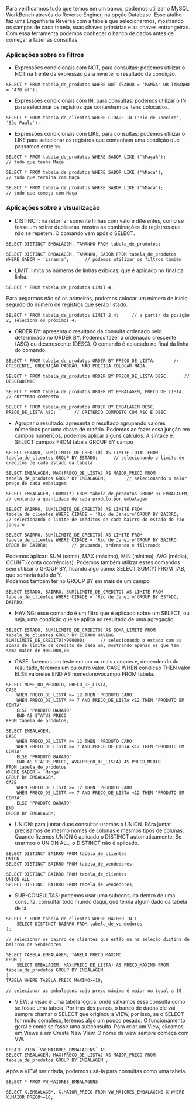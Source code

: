 Para verificarmos tudo que temos em um banco, podemos utilizar o MySQL WorkBench através do Reverse Enginer, na opção Database. Esse atalho faz uma Engenharia Reversa com a tabela que selecionarmos, mostrando os campos de cada tabela, suas chaves primárias e as chaves entrangeiras. Com essa ferramenta podemos conhecer o banco de dados antes de começar a fazer as consultas.
### Aplicações sobre os filtros
- Expressões condicionais com NOT, para consultas: podemos utilizar o NOT na frente da expressão para inverter o resultado da condição.
```
SELECT * FROM tabela_de_produtos WHERE NOT (SABOR = 'MANGA' OR TAMANHO = '470 ml');
```
- Expressões condicionais com IN, para consultas: podemos utilizar o IN para selecionar os registros que contenham os itens colocados.
```
SELECT * FROM tabela_de_clientes WHERE CIDADE IN ('Rio de Janeiro', 'São Paulo');
``` 
- Expressões condicionais com LIKE, para consultas: podemos utilizar o LIKE para selecionar os registros que contenham uma condição que passamos entre `%%`.
```
SELECT * FROM tabela_de_produtos WHERE SABOR LIKE ('%Maça%');           // tudo que tenha Maça

SELECT * FROM tabela_de_produtos WHERE SABOR LIKE ('%Maça');            // tudo que termina com Maça

SELECT * FROM tabela_de_produtos WHERE SABOR LIKE ('%Maça');            // tudo que começa com Maça
```

### Aplicações sobre a visualização
- DISTINCT: irá retornar somente linhas com valore diferentes, como se fosse um retirar duplicatas, mostra as combinações de registros que não se repetem. O comando vem após o SELECT.
```
SELECT DISTINCT EMBALAGEM, TAMANHO FROM tabela_de_produtos;

SELECT DISTINCT EMBALAGEM, TAMANHO, SABOR FROM tabela_de_produtos WHERE SABOR = 'Laranja';      // podemos utilizar os filtros também
```
- LIMIT: limita os números de linhas exibidas, que é aplicado no final da linha.
```
SELECT * FROM tabela_de_produtos LIMIT 4;
```
Para pegarmos não só os primeiros, podemos colocar um número de início, seguido do número de registros que serão listado.
```
SELECT * FROM tabela_de_produtos LIMIT 2,4;     // a partir da posição 2, seleciona os próximos 4.
```
- ORDER BY: apresenta o resultado da consulta ordenado pelo determinado no ORDER BY. Podemos fazer a ordenação crescente (ASC) ou descrescente (DESC). O comando é colocado no final da linha do comando.
```
SELECT * FROM tabela_de_produtos ORDER BY PRECO_DE_LISTA;       // CRESCENTE, ORDENAÇÃO PADRÃO, NÃO PRECISA COLOCAR NADA.

SELECT * FROM tabela_de_produtos ORDER BY PRECO_DE_LISTA DESC;      // DESCENDENTE

SELECT * FROM tabela_de_produtos ORDER BY EMBALAGEM, PRECO_DE_LISTA;        // CRITÉRIO COMPOSTO

SELECT * FROM tabela_de_produtos ORDER BY EMBALAGEM DESC, PRECO_DE_LISTA ASC;       // CRITÉRIO COMPOSTO COM ASC E DESC
```
- Agrupar o resultado: apresenta o resultado agrupando valores númericos por uma chave de critério. Podemos ao fazer essa junção em campos númericos, podemos aplicar alguns cálculos.
A sintaxe é: SELECT campos FROM tabela GROUP BY campo
```
SELECT ESTADO, SUM(LIMITE_DE_CREDITO) AS LIMITE_TOTAL FROM tabela_de_clientes GROUP BY ESTADO;      // selecionando o limite de créditos de cada estado da tabela

SELECT EMBALAGEM, MAX(PRECO_DE_LISTA) AS MAIOR_PRECO FROM tabela_de_produtos GROUP BY EMBALAGEM;        // selecionando o maior preço de cada embalagem

SELECT EMBALAGEM, COUNT(*) FROM tabela_de_produtos GROUP BY EMBALAGEM;      // contando a quantidade de cada produto por embalagem

SELECT BAIRRO, SUM(LIMITE_DE_CREDITO) AS LIMITE FROM tabela_de_clientes WHERE CIDADE = 'Rio de Janeiro'GROUP BY BAIRRO;        // selecionando o limite de créditos de cada bairro do estado do rio janeiro

SELECT BAIRRO, SUM(LIMITE_DE_CREDITO) AS LIMITE FROM tabela_de_clientes WHERE CIDADE = 'Rio de Janeiro'GROUP BY BAIRRO ORDER BY BAIRRO;         // grupando, ordenando e filtrando
```
Podemos aplicar: SUM (soma), MAX (máximo), MIN (mínimo), AVG (média), COUNT (conta ocorrências). Podemos também utilizar esses comandos sem utilizar o GROUP BY, ficando algo como: SELECT SUM(Y) FROM TAB, que somaria tudo do Y.<br>
Podemos também ter no GROUP BY em mais de um campo.
```
SELECT ESTADO, BAIRRO, SUM(LIMITE_DE_CREDITO) AS LIMITE FROM tabela_de_clientes WHERE CIDADE = 'Rio de Janeiro'GROUP BY ESTADO, BAIRRO;
```

- HAVING: esse comando é um filtro que é aplicado sobre um SELECT, ou seja, uma condição que se aplica ao resultado de uma agregação.
```
SELECT ESTADO, SUM(LIMITE_DE_CREDITO) AS SOMA_LIMITE FROM tabela_de_clientes GROUP BY ESTADO HAVING SUM(LIMITE_DE_CREDITO)>900000;      // selecionando o estado com as somas de limite de credito de cada um, mostrando apenas os que tem soma maior de 900.000,00
```

- CASE: fazemos um teste em um ou mais campos e, dependendo do resultado, teremos um ou outro valor. CASE WHEN condicao THEN valor ELSE valorelse END AS nomedonovocampo FROM tabela.
```
SELECT NOME_DO_PRODUTO, PRECO_DE_LISTA,
CASE
	WHEN PRECO_DE_LISTA >= 12 THEN 'PRODUTO CARO'
    WHEN PRECO_DE_LISTA >= 7 AND PRECO_DE_LISTA <12 THEN 'PRODUTO EM CONTA'
	ELSE 'PRODUTO BARATO'
    END AS STATUS_PRECO
FROM tabela_de_produtos;
```
```
SELECT EMBALAGEM,
CASE
	WHEN PRECO_DE_LISTA >= 12 THEN 'PRODUTO CARO'
    WHEN PRECO_DE_LISTA >= 7 AND PRECO_DE_LISTA <12 THEN 'PRODUTO EM CONTA'
	ELSE 'PRODUTO BARATO'
    END AS STATUS_PRECO, AVG(PRECO_DE_LISTA) AS PRECO_MEDIO
FROM tabela_de_produtos
WHERE SABOR = 'Manga'
GROUP BY EMBALAGEM,
CASE
	WHEN PRECO_DE_LISTA >= 12 THEN 'PRODUTO CARO'
    WHEN PRECO_DE_LISTA >= 7 AND PRECO_DE_LISTA <12 THEN 'PRODUTO EM CONTA'
	ELSE 'PRODUTO BARATO'
END
ORDER BY EMBALAGEM;
```


- UNION: para juntar duas consultas usamos o UNION. PAra juntar precisamos de mesmo nomes de colunas e mesmos tipos de colunas. Quando fizemos UNION é aplicado o DISTINCT automaticamente. Se usarmos o UNION ALL, o DISTINCT não é aplicado.
```
SELECT DISTINCT BAIRRO FROM tabela_de_clientes
UNION
SELECT DISTINCT BAIRRO FROM tabela_de_vendedores;
```
```
SELECT DISTINCT BAIRRO FROM tabela_de_clientes
UNION ALL
SELECT DISTINCT BAIRRO FROM tabela_de_vendedores;
```


- SUB-CONSULTAS: podemos usar uma subconsulta dentro de uma consulta: consultar todo mundo daqui, que tenha algum dado da tabela de lá.
```
SELECT * FROM tabela_de_clientes WHERE BAIRRO IN (
	SELECT DISTINCT BAIRRO FROM tabela_de_vendedores
);

// selecionar os bairro de clientes que estão na na seleção distina de bairros de vendedores
```
```
SELECT TABELA.EMBALAGEM, TABELA.PRECO_MAXIMO
FROM (
	SELECT EMBALAGEM, MAX(PRECO_DE_LISTA) AS PRECO_MAXIMO FROM tabela_de_produtos GROUP BY EMBALAGEM
)
TABELA WHERE TABELA.PRECO_MAXIMO>=10;

// selecionar as embalagens cujo preço máximo é maior ou igual a 10
```

- VIEW: a visão é uma tabela lógica, onde salvamos essa consulta como se fosse uma tabela. Por trás dos panos, o banco de dados ele vai sempre chamar o SELECT que originou a VIEW, por isso, se o SELECT for muito complexo, teremos algo um pouco pesado. O funcionamento geral é como se fosse uma subconsulta. Para criar um View, clicamos em Views e em Create New View. O nome da view sempre começa com VW.
```
CREATE VIEW `VW_MAIORES_EMBALAGENS` AS
SELECT EMBALAGEM, MAX(PRECO_DE_LISTA) AS MAIOR_PRECO FROM tabela_de_produtos GROUP BY EMBALAGEM ;
```
Após a VIEW ser criada, podemos usá-la para consultas como uma tabela.
```
SELECT * FROM VW_MAIORES_EMBALAGENS
```
```
SELECT X.EMBALAGEM, X.MAIOR_PRECO FROM VW_MAIORES_EMBALAGENS X WHERE X.MAIOR_PRECO>=10;
```